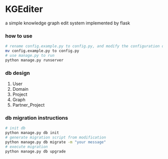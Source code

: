 # KGEditer
a simple knowledge graph edit system implemented by flask

### how to use

```bash
# rename config.example.py to config.py, and modify the configuration of your own dbs
mv config.example.py to config.py
# use manage.py to run
python manage.py runserver
```
### db design

1. User
2. Domain
3. Project
4. Graph
5. Partner_Project

### db migration instructions

```bash
# init db
python manage.py db init
# generate migration script from modification
python manage.py db migrate -m "your message"
# execute migration
python manage.py db upgrade
```